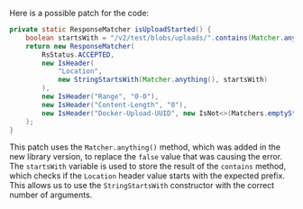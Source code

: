 Here is a possible patch for the code:

```java
private static ResponseMatcher isUploadStarted() {
    boolean startsWith = "/v2/test/blobs/uploads/".contains(Matcher.anything());
    return new ResponseMatcher(
        RsStatus.ACCEPTED,
        new IsHeader(
            "Location",
            new StringStartsWith(Matcher.anything(), startsWith)
        ),
        new IsHeader("Range", "0-0"),
        new IsHeader("Content-Length", "0"),
        new IsHeader("Docker-Upload-UUID", new IsNot<>(Matchers.emptyString()))
    );
}
```

This patch uses the `Matcher.anything()` method, which was added in the new library version, to replace the `false` value that was causing the error. The `startsWith` variable is used to store the result of the `contains` method, which checks if the `Location` header value starts with the expected prefix. This allows us to use the `StringStartsWith` constructor with the correct number of arguments.